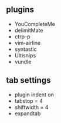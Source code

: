 ## plugins
* YouCompleteMe
* delimitMate
* ctrp-p
* vim-airline
* syntastic
* Ultisnips
* vundle

## tab settings
* plugin indent on
* tabstop = 4
* shiftwidth = 4
* expandtab
